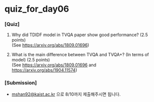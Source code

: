# quiz_for_day06

### [Quiz]
1. Why did TDIDF model in TVQA paper show good performance? (2.5 points)  
   (See https://arxiv.org/abs/1809.01696)  

2. What is the main difference between TVQA and TVQA+? (In terms of model) (2.5 points)  
   (See https://arxiv.org/abs/1809.01696 and https://arxiv.org/abs/1904.11574)  

### [Submission]
* mshan92@kaist.ac.kr 으로 8/10까지 제출해주시면 됩니다.
